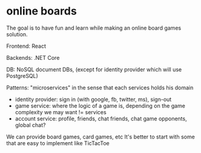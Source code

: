 # online boards
The goal is to have fun and learn while making an online board games solution.


Frontend: React

Backends: .NET Core

DB: NoSQL document DBs, (except for identity provider which will use PostgreSQL)

Patterns: "microservices" in the sense that each services holds his domain
- identity provider: sign in (with google, fb, twitter, ms), sign-out
- game service: where the logic of a game is, depending on the game complexity we may want != services
- account service: profile, friends, chat friends, chat game opponents, global chat?

We can provide board games, card games, etc
It's better to start with some that are easy to implement like TicTacToe
